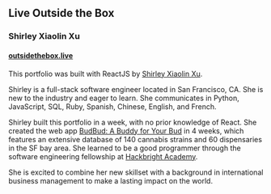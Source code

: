 ## Live Outside the Box
### Shirley Xiaolin Xu
#### [outsidethebox.live](http://outsidethebox.live)

This portfolio was built with ReactJS by [Shirley Xiaolin Xu](https://www.linkedin.com/in/shxxu/).

Shirley is a full-stack software engineer located in San Francisco, CA. She is new to the industry and eager to learn.
She communicates in Python, JavaScript, SQL, Ruby, Spanish, Chinese, English, and French.

Shirley built this portfolio in a week, with no prior knowledge of React.
She created the web app [BudBud: A Buddy for Your Bud](https://github.com/xiaolin-ninja/BudBud) in 4 weeks, which features an extensive database of 140 cannabis strains and 60 dispensaries in the SF bay area. She learned to be a good programmer through the software engineering fellowship at [Hackbright Academy](https://hackbrightacademy.com/).

She is excited to combine her new skillset with a background in international business management to make a lasting impact on the world.
